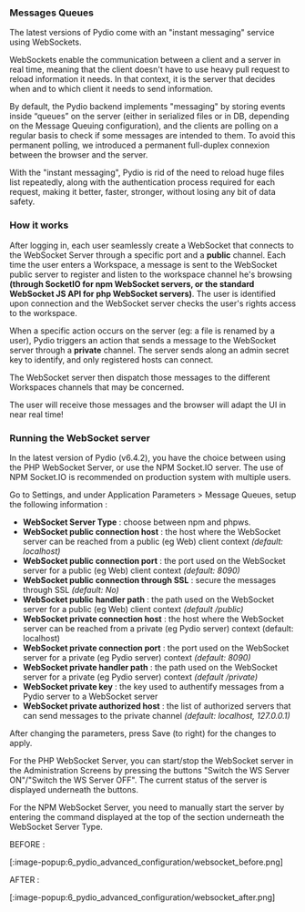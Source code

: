 ### Messages Queues
The latest versions of Pydio come with an "instant messaging" service using WebSockets.

WebSockets enable the communication between a client and a server in real time, meaning that the client doesn't have to use heavy pull request to reload information it needs. In that context, it is the server that decides when and to which client it needs to send information.

By default, the Pydio backend implements "messaging" by storing events inside “queues” on the server (either in serialized files or in DB, depending on the Message Queuing configuration), and the clients are polling on a regular basis to check if some messages are intended to them. To avoid this permanent polling, we introduced a permanent full-duplex connexion between the browser and the server.

With the "instant messaging", Pydio is rid of the need to reload huge files list repeatedly, along with the authentication process required for each request, making it better, faster, stronger, without losing any bit of data safety.

### How it works
After logging in, each user seamlessly create a WebSocket that connects to the WebSocket Server through a specific port and a **public** channel. Each time the user enters a Workspace, a message is sent to the WebSocket public server to register and listen to the workspace channel he's browsing  __(through SocketIO for npm WebSocket servers, or the standard WebSocket JS API for php WebSocket servers)__. The user is identified upon connection and the WebSocket server checks the user's rights access to the workspace.

When a specific action occurs on the server (eg: a file is renamed by a user), Pydio triggers an action that sends a message to the WebSocket server through a **private** channel. The server sends along an admin secret key to identify, and only registered hosts can connect.

The WebSocket server then dispatch those messages to the different Workspaces channels that may be concerned.

The user will receive those messages and the browser will adapt the UI in near real time!

### Running the WebSocket server
In the latest version of Pydio (v6.4.2), you have the choice between using the PHP WebSocket Server, or use the NPM Socket.IO server. The use of NPM Socket.IO is recommended on production system with multiple users. 

Go to Settings, and under Application Parameters > Message Queues, setup the following information :

+ __WebSocket Server Type__ : choose between npm and phpws.
+ __WebSocket public connection host__ : the host where the WebSocket server can be reached from a public (eg Web) client context _(default: localhost)_
+ __WebSocket public connection port__ : the port used on the WebSocket server for a public (eg Web) client context _(default: 8090)_
+ __WebSocket public connection through SSL__ : secure the messages through SSL _(default: No)_
+ __WebSocket public handler path__ : the path used on the WebSocket server for a public (eg Web) client context _(default /public)_
+ __WebSocket private connection host__ : the host where the WebSocket server can be reached from a private (eg Pydio server) context (default: localhost)
+ __WebSocket private connection port__ : the port used on the WebSocket server for a private (eg Pydio server) context _(default: 8090)_
+ __WebSocket private handler path__ : the path used on the WebSocket server for a private (eg Pydio server) context _(default /private)_
+ __WebSocket private key__ : the key used to authentify messages from a Pydio server to a WebSocket server
+ __WebSocket private authorized host__ : the list of authorized servers that can send messages to the private channel _(default: localhost, 127.0.0.1)_

After changing the parameters, press Save (to right) for the changes to apply.

For the PHP WebSocket Server, you can start/stop the WebSocket server in the Administration Screens by pressing the buttons "Switch the WS Server ON"/"Switch the WS Server OFF". The current status of the server is displayed underneath the buttons.

For the NPM WebSocket Server, you need to manually start the server by entering the command displayed at the top of the section underneath the WebSocket Server Type.


BEFORE :

[:image-popup:6_pydio_advanced_configuration/websocket_before.png]

AFTER :

[:image-popup:6_pydio_advanced_configuration/websocket_after.png]
